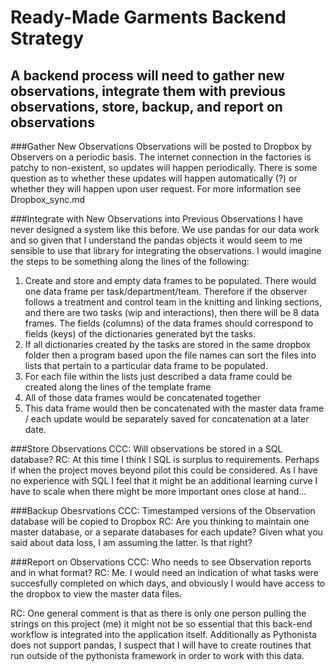 # Ready-Made Garments Backend Strategy

## A backend process will need to gather new observations, integrate them with previous observations, store, backup, and report on observations

###Gather New Observations
Observations will be posted to Dropbox by Observers on a periodic basis. The internet connection in the factories is patchy to non-existent, so updates will happen periodically. There is some question as to whether these updates will happen automatically (?) or whether they will happen upon user request. For more information see Dropbox_sync.md

###Integrate with New Observations into Previous Observations
I have never designed a system like this before. We use pandas for our data work and so given that I understand the pandas objects it would seem to me sensible to use that library for integrating the observations. I would imagine the steps to be something along the lines of the following:
1. Create and store and empty data frames to be populated. There would one data frame per task/department/team. Therefore if the observer follows a treatment and control team in the knitting and linking sections, and there are two tasks (wip and interactions), then there will be 8 data frames. The fields (columns) of the data frames should correspond to fields (keys) of the dictionaries generated byt the tasks. 
2. If all dictionaries created by the tasks are stored in the same dropbox folder then a program based upon the file names can sort the files into lists that pertain to a particular data frame to be populated. 
3. For each file within the lists just described a data frame could be created along the lines of the template frame
4. All of those data frames would be concatenated together
5. This data frame would then be concatenated with the master data frame / each update would be separately saved for concatenation at a later date. 

###Store Observations
CCC: Will observations be stored in a SQL database?
RC: At this time I think I SQL is surplus to requirements. Perhaps if when the project moves beyond pilot this could be considered. As I have no experience with SQL I feel that it might be an additional learning curve I have to scale when there might be more important ones close at hand...

###Backup Obesrvations
CCC: Timestamped versions of the Observation database will be copied to Dropbox
RC: Are you thinking to maintain one master database, or a separate databases for each update? Given what you said about data loss, I am assuming the latter. Is that right? 

###Report on Observations
CCC: Who needs to see Observation reports and in what format?
RC: Me. I would need an indication of what tasks were succesfully completed on which days, and obviously I would have access to the dropbox to view the master data files.

RC: One general comment is that as there is only one person pulling the strings on this project (me) it might not be so essential that this back-end workflow is integrated into the application itself. Additionally as Pythonista does not support pandas, I suspect that I will have to create routines that run outside of the pythonista framework in order to work with this data. 

